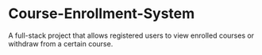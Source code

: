 # Course-Enrollment-System
A full-stack project that allows registered users to view enrolled courses or withdraw from a certain course.
